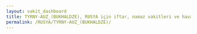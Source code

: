 ```yaml
---
layout: vakit_dashboard
title: TYRNY-AUZ_(BUKHALDZE), RUSYA için iftar, namaz vakitleri ve hava durumu - ilçe/eyalet seç
permalink: /RUSYA/TYRNY-AUZ_(BUKHALDZE)/
---
```


<script type="text/javascript">
  var GLOBAL_COUNTRY = 'RUSYA';
  var GLOBAL_CITY = 'TYRNY-AUZ_(BUKHALDZE)';
  var GLOBAL_STATE = '';
  var lat = 72;
  var lon = 21;
</script>

